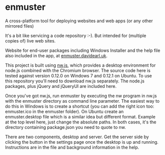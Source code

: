 # enmuster
A cross-platform tool for deploying websites and web apps (or any other mirrored files)

It's a bit like servicing a code repository :-). But intended for
(multiple copies of) live web sites.

Website for end-user packages including Windows Installer and the help
file also included in the app, at [enmuster.davidearl.uk](http://enmuster.davidearl.uk).

This project is built using [nw.js](http://nwjs.io/), which provides a
desktop environment for node.js combined with the Chromium
browser. The source code here is tested against version 0.12.0 on
Windows 7 and 0.12.1 on Ubuntu. To use this repository you'll need to
download nw.js separately. The node.js packages, plus jQuery and
jQueryUI are included here.

Once you've got nw.js, run enmuster by executing the nw program in
nw.js with the enmuster directory as command line parameter. The
easiest way to do this in Windows is to create a shortcut (you can add
the right icon too: enmuster.ico in the enmuster folder). On Ubuntu
create an enmuster.desktop file which is a similar idea but different
format. Example at the top level here, just change the absolute
paths. In both cases, it's the directory containing package.json you
need to quote to nw.

There are two components, desktop and server. Get the server side by
clicking the button in the settings page once the desktop is up and
running. Instructions are in the file and background information in
the help.
